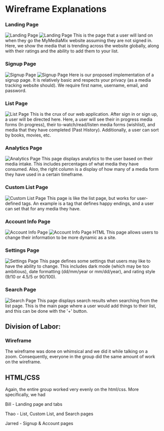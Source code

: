 # Wireframe Explanations

### Landing Page
![Landing Page](../docs/wireframe_figures/326-iota_landing.png "Landing Page")
![Landing Page](../docs/html_figures/326-iota_landing.png "Landing Page")
This is the page that a user will land on when they go the MyMediaMix website assuming they are not signed in. Here, we show the media that is trending across the website globally, along with their ratings and the ability to add them to your list.

### Signup Page
![Signup Page](../docs/wireframe_figures/326-iota_signup.png "Signup Page")
![Signup Page](../docs/html_figures/326-iota_signup.png "Signup Page")
Here is our proposed implementation of a signup page. It is relatively basic and respects your privacy (as a media tracking website should). We require first name, username, email, and password.


### List Page
![List Page](../docs/wireframe_figures/326-iota_list.png "List Page")
This is the crux of our web application. After sign in or sign up, a user will be directed here. Here, a user will see their in progress media forms (In progress), their to-watch/read/listen media forms (wishlist), and media that they have completed (Past History). Additionally, a user can sort by books, movies, etc.


### Analytics Page
![Analytics Page](../docs/wireframe_figures/326-iota_analytics.png "Analytics Page")
This page displays analytics to the user based on their media intake. This includes percentages of what media they have consumed. Also, the right column is a display of how many of a media form they have used in a certain timeframe.

### Custom List Page
![Custom List Page](../docs/wireframe_figures/326-iota_customlist.png "Custom List Page")
This page is like the list page, but works for user-defined tags. An example is a tag that defines happy endings, and a user can set that for any media they have.

### Account Info Page
![Account Info Page](../docs/wireframe_figures/326-iota_accountinfo.png "Account Info Page")
![Account Info Page HTML](../docs/html_figures/326-iota_account.png "Account Info Page")
This page allows users to change their information to be more dynamic as a site.

### Settings Page
![Settings Page](../docs/wireframe_figures/326-iota_setting.png "Settings Page")
This page defines some settings that users may like to have the ability to change. This includes dark mode (which may be too ambitious), date formatting (dd/mm/year or mm/dd/year), and rating style (9/10 or 4.5/5 or 90/100).

### Search Page
![Search Page](../docs/wireframe_figures/326-iota_search.png "Search Page")
This page displays search results when searching from the list page. This is the main page where a user would add things to their list, and this can be done with the '+' button.







## Division of Labor:
### Wireframe
The wireframe was done on whimsical and we did it while talking on a zoom. Consequently, everyone in the group did the same amount of work on the wireframe.

## HTML/CSS
Again, the entire group worked very evenly on the html/css. More specifically, we had

Bill - Landing page and tabs

Thao - List, Custom List, and Search pages

Jarred - Signup & Account pages
